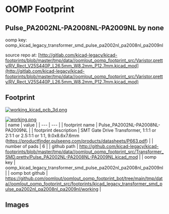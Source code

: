 # OOMP Footprint  
## Pulse_PA2002NL-PA2008NL-PA2009NL  by none  
  
oomp key: oomp_kicad_legacy_transformer_smd_pulse_pa2002nl_pa2008nl_pa2009nl  
  
source repo at: [http://gitlab.com/kicad-legacy/kicad-footprints/blob/master/tmp/data//oomlout_oomp_footprint_src/Varistor.pretty/RV_Rect_V25S440P_L26.5mm_W8.2mm_P12.7mm.kicad_mod](http://gitlab.com/kicad-legacy/kicad-footprints/blob/master/tmp/data//oomlout_oomp_footprint_src/Varistor.pretty/RV_Rect_V25S440P_L26.5mm_W8.2mm_P12.7mm.kicad_mod)  
## Footprint  
  
[![working_kicad_pcb_3d.png](working_kicad_pcb_3d_600.png)](working_kicad_pcb_3d.png)  
  
[![working.png](working_600.png)](working.png)  
| name | value | 
| --- | --- | 
| footprint name | Pulse_PA2002NL-PA2008NL-PA2009NL | 
| footprint description | SMT Gate Drive Transformer, 1:1:1 or 2:1:1 or 2.5:1:1 or 1:1, 9.0x8.6x7.6mm (https://productfinder.pulseeng.com/products/datasheets/P663.pdf) | 
| number of pads | 6 | 
| github path | http://github.com/kicad-legacy/kicad-footprints/blob/master/tmp/data//oomlout_oomp_footprint_src/Transformer_SMD.pretty/Pulse_PA2002NL-PA2008NL-PA2009NL.kicad_mod | 
| oomp key | oomp_kicad_legacy_transformer_smd_pulse_pa2002nl_pa2008nl_pa2009nl | 
| oomp bot github | https://github.com/oomlout/oomlout_oomp_footprint_bot/tree/main/tmp/data//oomlout_oomp_footprint_src/footprints/kicad_legacy_transformer_smd_pulse_pa2002nl_pa2008nl_pa2009nl/working | 
## Images  
